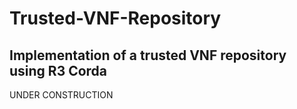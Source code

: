 # Trusted-VNF-Repository
Implementation of a trusted VNF repository using R3 Corda
-----
UNDER CONSTRUCTION
